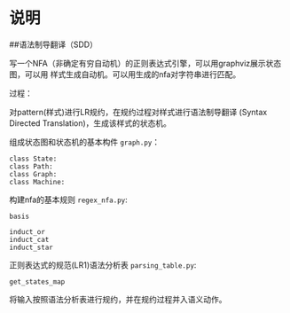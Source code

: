 说明
======

##语法制导翻译（SDD）

写一个NFA（非确定有穷自动机）的正则表达式引擎，可以用graphviz展示状态图，可以用
样式生成自动机。可以用生成的nfa对字符串进行匹配。


过程：
    
对pattern(样式)进行LR规约，在规约过程对样式进行语法制导翻译
(Syntax Directed Translation)，生成该样式的状态机。

组成状态图和状态机的基本构件 ``graph.py``：

    class State:
    class Path: 
    class Graph:
    class Machine:
    
构建nfa的基本规则 ``regex_nfa.py``:

    basis
    
    induct_or
    induct_cat
    induct_star
    
正则表达式的规范(LR1)语法分析表 ``parsing_table.py``:

    get_states_map
    
将输入按照语法分析表进行规约，并在规约过程并入语义动作。

